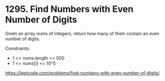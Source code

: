 # 1295. Find Numbers with Even Number of Digits

Given an array nums of integers, return how many of them contain an even number of digits.

Constraints:

* 1 <= nums.length <= 500
* 1 <= nums[i] <= 10^5

<https://leetcode.com/problems/find-numbers-with-even-number-of-digits/>
